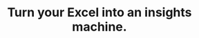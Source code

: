 ---
aliases: 
  - /solutions/share-spreadsheets-and-presentations-online/
  - /solutions/compatibility-with-excel-and-powerpoint/
  - /solutions/track-changes-from-an-excel-file/
  - /solutions/collaborative-decision-making-software/
  - /solutions/spreadsheet-collaboration-software/
  - /solutions/collaboration/
  - /solutions/multidimensional-olap-analysis-online/
  - /product-tour/
  - /solutions/
  - /features/
  - /why-visyond/
  - /about/



title: Turn your Excel into an insights machine.



metaTags: >-
  <meta property="og:title" content="Turn your Excel into an insights machine for scenario planning, what-if and risk analysis, interactive reporting, predictive dashboards.">
  <meta property="og:type" content="website">
  <meta property="og:image" content="https://visyond.com/img/thumbnails/Thumbnail - Homepage 2022.png">
  <meta property="og:description" content="Visualize templates and models as predictive dashboards and financial statements, and empower teams to self-serve on what-if and risk analyses while protecting sensitive data in a platform that delivers true Excel-like experience.">
  <meta property="og:url" content="https://visyond.com">
  <meta name="description" content="Visualize templates and models as predictive dashboards and financial statements, and empower teams to self-serve on what-if and risk analyses while protecting sensitive data in a platform that delivers true Excel-like experience.">




topTitle: >-
  Turn your Excel into an insights machine for
  </br>
  <span id="js-dynamicTitle">scenario planning</span>
topSubTitle: >-
  Visualize templates and models as predictive dashboards and financial statements, and empower teams to self-serve on what-if and risk analyses while protecting sensitive data in a platform that delivers true Excel-like experience.






useCasesHeader: >-
         How can Visyond help you and your team?
useCaseSection:
  - useCaseSectionContent:
      - useCaseTitle: Planning and Forecasting
        useCaseImage: /img/icons/use-cases/use-case-1.jpg
        isVisible: true
        useCaseDescription: >-
          Scenario planning, budgeting and variance analysis have never been easier and more organized.
        useCaseURL: 


      - useCaseTitle: Investment calculators
        useCaseImage: /img/icons/use-cases/use-case-2.jpg
        isVisible: true
        useCaseDescription: >-
          Visualize ROI and other decision metrics from your model and visually test scenarios on predictive 'what-if' dashboards.
        useCaseURL: /solutions/what-if-analysis/   


      - useCaseTitle: Gathering data from portfolio companies
        useCaseImage: /img/icons/use-cases/use-case-3.jpg
        isVisible: true
        useCaseDescription: >-
          Consolidate data points and assumptions from different sources into the central predictive model.


      - useCaseTitle: Sharing insights on investment strategy
        useCaseImage: /img/icons/use-cases/use-case-4.jpg
        isVisible: true
        useCaseDescription: >-
          Bring interactive reporting to the next level, and empower stakeholders to self-serve on insights and focus on what's important.
        useCaseURL: /solutions/what-if-analysis/   


      - useCaseTitle: Investment & valuation analysis
        useCaseImage: /img/icons/use-cases/use-case-5.jpg
        isVisible: true
        useCaseDescription: >-
          Find top profitability drivers, explore sensitivities, run simulations and manage risks and uncertainty. With just a few clicks.           


      - useCaseTitle: Revenue optimization and cost reduction
        useCaseImage: /img/icons/use-cases/budget-vs-actual.png
        isVisible: true
        useCaseDescription: >-
          Easily identify what drivers revenues, costs and other decision metrics, and find opportunities for optimizations. 

    useCaseSectionTitle: >-
          Finance & Investment




  - useCaseSectionContent:
      - useCaseTitle:  Sales & growth forecasting
        useCaseImage: /img/icons/use-cases/commmunicate-insights.png
        isVisible: true
        useCaseDescription: >-
          Simplify forecasting and empower stakeholders to self-serve on scenarios and what-if questions.Track assumptions from different sources and collect data into the central model.
        useCaseURL: /solutions/what-if-analysis/  


      - useCaseTitle: Pricing & negotiation calculators
        useCaseImage: /img/icons/use-cases/calculators.png
        isVisible: true
        useCaseDescription: >-
          Demonstrate the value of your offering to the clients, and provide your leads with personalized and interactive forecasts.
        useCaseURL: /solutions/what-if-analysis/   


      - useCaseTitle: Marketing campaign planning
        useCaseImage: /img/icons/use-cases/budget-vs-actual.png
        isVisible: true
        useCaseDescription: >-
          Plan marketing campaigns and their impact on costs, revenues and other decision metrics. Visually compare scenarios and simplify plan vs. actuals workflow.


      - useCaseTitle: KPI and performance presentations
        useCaseImage: /img/icons/use-cases/budget-vs-actual.png
        isVisible: true
        useCaseDescription: >-
          Securely share insightful presentations with your team, clients and other stakeholders, exposing only the information and KPIs they need to see.      


      - useCaseTitle: Revenue optimization and cost reduction
        useCaseImage: /img/icons/use-cases/budget-vs-actual.png
        isVisible: true
        useCaseDescription: >-
          Easily identify what drivers revenues, costs and other decision metrics, and find opportunities for optimizations.   

    useCaseSectionTitle: >-
          Marketing & Sales




  - useCaseSectionContent:
      - useCaseTitle: Business cases development
        useCaseImage: /img/icons/use-cases/calculators.png
        isVisible: true
        useCaseDescription: >-
          Speed-up business case development while reducing the risk of errors, and empower your team and clients to provide data points and assumptions.
        useCaseURL: /solutions/what-if-analysis/   


      - useCaseTitle: Investments and risks analysis
        useCaseImage: /img/icons/use-cases/budget-vs-actual.png
        isVisible: true
        useCaseDescription: >-
          Automate what-if analysis, identify risks with Monte Carlo simulations, and do in minutes what takes others hours to achieve.


      - useCaseTitle: Insightful visualizations for clients
        useCaseImage: /img/icons/use-cases/calculators.png
        isVisible: true
        useCaseDescription: >-
          Present your analytical insights, boosted by automation, and allow stakeholders to safely interact with the central model in a way you didn’t know was possible.  
        useCaseURL: /solutions/what-if-analysis/


      - useCaseTitle: Scenario planning and forecasting
        useCaseImage: /img/icons/use-cases/calculators.png
        isVisible: true
        useCaseDescription: >-
          Scenario planning, budgeting and variance analysis have never been easier and more organized.
        useCaseURL: /solutions/what-if-analysis/


      - useCaseTitle: Stress-testing assumptions and scenarios
        useCaseImage: /img/icons/use-cases/calculators.png
        isVisible: true
        useCaseDescription: >-
          Gather assumptions from different sources and stakeholders, and stress-test scenarios with your clients in a visual way, empowering them to self-serve on what-if questions.
        useCaseURL: /solutions/what-if-analysis/ 


      - useCaseTitle: Creating Waterfall charts
        useCaseImage: /img/icons/use-cases/calculators.png
        isVisible: true
        useCaseDescription: >-
          Easily create and securely share Waterfall charts (and many others) that are connected to the central model, its assumptions and analyses.
        useCaseURL: /solutions/what-if-analysis/


      - useCaseTitle: Protecting your models and IP
        useCaseImage: /img/icons/use-cases/calculators.png
        isVisible: true
        useCaseDescription: >-
          Conceal your model’s proprietary logic, protect intellectual property or other sensitive information and shield stakeholders from information overload by sharing only its sub-parts or visualizations with certain people.
        useCaseURL: /solutions/what-if-analysis/


      - useCaseTitle: Generate financial statements
        useCaseImage: /img/icons/use-cases/calculators.png
        isVisible: true
        useCaseDescription: >-
          Quickly transform your operational financial models into scenario-driven pro-forma financial statements: Balance Sheets, Income and Cash Flow Statements.
        useCaseURL: /solutions/what-if-analysis/

    useCaseSectionTitle: >-
          Management Consulting





  - useCaseSectionContent:
      - useCaseTitle: Generate financial statements
        useCaseImage: /img/icons/use-cases/calculators.png
        isVisible: true
        useCaseDescription: >-
          Quickly transform your operational financial models into scenario-driven pro-forma financial statements: Balance Sheets, Income and Cash Flow Statements.
        useCaseURL: /solutions/what-if-analysis/  

      - useCaseTitle: Scenario planning and forecasting
        useCaseImage: /img/icons/use-cases/budget-vs-actual.png
        isVisible: true
        useCaseDescription: >-
          Scenario planning, budget vs. actuals and tracking goals have never been easier and more organized.
          
      - useCaseTitle: Presentations for investors
        useCaseImage: /img/icons/use-cases/budget-vs-actual.png
        isVisible: true
        useCaseDescription: >-
          Create impactful interactive presentations for your team and investors to visualize forecasts, track goals and performance, and test scenarios in a way you didn’t know was possible.

      - useCaseTitle: Revenue optimization and cost reduction
        useCaseImage: /img/icons/use-cases/budget-vs-actual.png
        isVisible: true
        useCaseDescription: >-
          Easily identify what drivers revenues, costs and other decision metrics, and find opportunities for optimizations.

      - useCaseTitle: CFO-powers
        useCaseImage: /img/icons/use-cases/budget-vs-actual.png
        isVisible: true
        useCaseDescription: >-
          Be your own fractional CFO or augment their powers with automated tools designed to help teams to make better decisions, faster.

    useCaseSectionTitle: >-
          Startups




  - useCaseSectionContent:
      - useCaseTitle: Audit models and reduce errors
        useCaseImage: /img/icons/use-cases/calculators.png
        isVisible: true
        useCaseDescription: >-
          Get insights on your model’s structure, scenarios and assumptions. Identify root causes of errors, data anomalies, and logical inconsistencies. 
        useCaseURL: /solutions/what-if-analysis/   

      - useCaseTitle: What-if and risk analysis
        useCaseImage: /img/icons/use-cases/budget-vs-actual.png
        isVisible: true
        useCaseDescription: >-
          Automate what-if analysis, identify risks with Monte Carlo simulations, and do in minutes what takes others hours to achieve.   
          
      - useCaseTitle: Scenario modeling
        useCaseImage: /img/icons/use-cases/calculators.png
        isVisible: true
        useCaseDescription: >-
          Simply scenario modeling and data gathering workflows, empowering others to safely contribute assumptions without the risk of corrupting the model or exposing sensitive information.
        useCaseURL: /solutions/what-if-analysis/             

      - useCaseTitle: Creating charts
        useCaseImage: /img/icons/use-cases/calculators.png
        isVisible: true
        useCaseDescription: >-
          Easily create and securely share always up-to-date charts that are connected to the central model, its assumptions and analyses.
        useCaseURL: /solutions/what-if-analysis/   

      - useCaseTitle: Pro-forma financial statements
        useCaseImage: /img/icons/use-cases/calculators.png
        isVisible: true
        useCaseDescription: >-
          Quickly transform your operational financial models into scenario-driven pro-forma financial statements: Balance Sheets, Income and Cash Flow Statements.
        useCaseURL: /solutions/what-if-analysis/   

      - useCaseTitle: Distribute and share models
        useCaseImage: /img/icons/use-cases/calculators.png
        isVisible: true
        useCaseDescription: >-
          Conceal your model’s proprietary logic, protect intellectual property or other sensitive information and shield stakeholders from information overload by sharing only its sub-parts or visualizations with certain people.
        useCaseURL: /solutions/what-if-analysis/   

    useCaseSectionTitle: >-
          Excel Modeling






StepsHeader: >-
      3 simple steps to save countless hours

StepsSubtitle: >-
      No installations. Easy-to-use. Value from day one.

StepsBlock:
  - descr: >-
      Import your spreadsheet or create one in Visyond, turning it into a collaborative platform for predictive dashboards and self-service analysis.</br></br>
      Complement your existing toolkit (Excel add-ins, BI-tools) for quick and agile business case development, and build a solid foundation for decision making.
    benefitsList:
      - text: >-
          No need to install anything. Visyond works in the browser, on any operating system.
      - text: >-
           Fully utilize your Excel modeling experience - Visyond uses the same formulas and syntax.
      - text: >-
           Improve your workflows by reducing errors, controlling access, and tracking changes and scenarios.       
    infoVideo: /video/3 steps/Step 1 - Connect Your Spreadsheet.mp4
    infoVideoPoster: /video/3 steps/Step 1 - Connect Your Spreadsheet.jpg
    image: /img/home/step1.png
    title: 'Import your spreadsheet'
    titlePrefix: '1'



  - descr: >-
      Get ready-to-present What-if analysis reports with a few clicks. It’s that simple.</br></br>
      Deliver reliable insights and reduce the risk of errors.
    benefitsList:
      - text: >-    
          You don’t need to move data across many tools - analyses are in the cloud together with the model, its scenarios and dashboards.
      - text: >-
          Both novices and experts can easily analyze data, and build powerful workflows that are difficult and expensive to set up otherwise.
      - text: >-
          No-code and no need for maintenance if the spreadsheet changes.
    infoVideo: /video/3 steps/Step 2 - Analyze with a Few Clicks.mp4
    infoVideoPoster: /video/3 steps/Step 2 - Analyze with a Few Clicks.jpg      
    image: /img/home/step2.png  
    title: 'Understand how changes impact forecasts'
    titlePrefix: '2'   



  - descr: >-
      Create interactive ‘what-if’ dashboards to visualize scenarios and forecasts, powered by your model’s calculations, without exposing the intricacies of the spreadsheet.
    benefitsList:
      - text: >-
          Viewers playing with the numbers on the dashboard can’t break the spreadsheet (or even see it, if you so wish).
      - text: >-
          Each stakeholder has a unique view depending on which worksheets and dashboards they are allowed to see.
      - text: >-
          Dashboards are secure and always up-to-date visualization layers on top of your spreadsheet, which acts as a calculation engine in the cloud (a single source of truth).             
    infoVideo: /video/3 steps/Step 3 - Share Insights via Dashboards.mp4
    infoVideoPoster: /video/3 steps/Step 3 - Share Insights via Dashboards.jpg    
    image: /img/home/step4.png
    title: 'Share insights via predictive dashboards'
    titlePrefix: '3'  






FeaturesHeader: 'Be prepared for any scenario and what-if question'

infoBlockFirst:
  - benefitsList:
      - text: >-
          Answer ‘what-if’ questions with Scenario Analysis.
      - text: >-
          Visualize the cells that change between scenarios with Scenario Waterfall Analysis.
      - text: >-
          Track assumptions and scenarios from your collaborators, and always know where the numbers are coming from.
      - text: >-
          Empower collaborators to test scenarios independently via interactive dashboards, shielding them from information overload.
    descr: >-
      Analyze scenarios, create forecasts, compare Budget vs Actual and turn scenario planning into a truly collaborative experience.
    infoVideo: '/video/Create, Compare and Analyze Scenarios On-the-fly - Visyond.mp4'
    infoVideoPoster: '/video/grid_thumbnail.jpg'
    title: 'Scenario Planning and Forecasting'
    demoLink: 'https://visyond.com/project/f884b9bd-2d01-4baf-b1cb-f8a037ab5c28'



  - benefitsList:
      - text: Visualize the impact of important cells with Tornado Analysis.
      - text: Learn what really drives your decision metrics and see how sensitive your model is to changes with Sensitivity Analysis.   
      - text: Analyze risks with Monte Carlo simulations.
      - text: >-
          Get presentation-ready analysis charts and securely share them with collaborators.
      - text: >-
          Extend your collaborators’ analyses without anyone losing or corrupting data.
    descr: >-
      Analyze important decision metrics, and empower teams to self-serve and collaborate on analyses. All this - in a single platform that connects spreadsheets, analyses and dashboards.
    infoVideo: /video/Visualize the Impact of Important Business Drivers - Visyond.mp4
    infoVideoPoster: /video/grid_thumbnail.jpg
    title: What-if Analysis and Monte Carlo Simulations



  - benefitsList:
      - text: >-
          Creating a dashboard is easy. Add output cells with decision metrics from your spreadsheet, select input cells, style them as sliders or dropdowns, throw in some charts, and your dashboard is ready to go!
      - text: >-
          Your spreadsheet is safe. Changing data on the dashboard does not change the spreadsheet.
      - text: >-
          Control access. Share only specific dashboards and scenarios with specific collaborators.
    descr: >-
      Link your spreadsheet models to interactive online dashboards, and securely share them online. Empower your team or clients to visualize forecasts and scenarios without the risk of breaking the spreadsheet.
    infoVideo: /video/Share Insights with Spreadsheet-driven Dashboards - Visyond.mp4
    infoVideoPoster: /video/grid_thumbnail.jpg
    title: Predictive ‘What-if’ Dashboards     



  - benefitsList:
      - text: >-
          Hide the complexity of the spreadsheet behind easy-to-use interactive dashboards, exposing only relevant inputs collaborators can ‘play’ with.
      - text: >-
          Simplify data gathering by sharing data-entry worksheets with collaborators without exposing the rest of the spreadsheet.
    descr: >-
      Make collaboration easier and safer. Protect spreadsheets and dashboards from unwanted changes and unauthorized access by assigning roles to collaborators, and sharing only specific worksheets and dashboards with them.
    infoVideo: >-
      /video/Decide Who Sees and Interacts with Specific Worksheets and
      Dashboards - Visyond.mp4
    infoVideoPoster: /video/grid_thumbnail.jpg
    title: Protect Your Data



  - benefitsList:
      - text: >-
          Find out if there’s something wrong with your model: identify the root causes of errors, and navigate the propagation chain.
      - text: Make your models easier to understand with natural language formulas.
      - text: Identify cell types and content at a glance (i.e., input, output, numbers, strings, boolean).
    descr: >-
      Make your spreadsheets error-proof. Get a bird’s-eye view of spreadsheet structure, detect root causes of errors and anomalies.   
    infoVideo: >-
      /video/Understand Model Structure, Detect Errors and Anomalies - Visyond.mp4
    infoVideoPoster: /video/grid_thumbnail.jpg
    title: Reduce the Risk of Errors



  - benefitsList:
      - text: >-
          Multiple assumptions can coexist in the same cell. The last added value does not overwrite the existing ones. Nobody, including the spreadsheet owner, can change data entered by others.
      - text: >-
          Visyond will track who added each assumption.
      - text: >-
          Share only specific worksheets and dashboards with specific people for better control over information flow and data privacy.
    descr: >-
      Forget about version chaos. Track changes and scenarios, and collaborate on spreadsheets, analyses and dashboards in a secure environment connecting teams together.
    infoVideo: /video/Track What Is Happening in Your Projects - Visyond.mp4
    infoVideoPoster: /video/grid_thumbnail.jpg
    title: Control What Is Happening in Your Projects



  - benefitsList:
      - text: >-
          Automatically document the spreadsheet as you and your collaborators work on it.
    descr: >-
      Store your spreadsheet data — changes, scenarios, and comments— in the same environment where you create calculations, analyses and visualizations.
    infoVideo: /video/Organize Assumptions, Documents and Conversations In Cells - Visyond.mp4
    infoVideoPoster: /video/grid_thumbnail.jpg
    title: Keep Important Information at Your Fingertips
    isVisible: false



  - benefitsList:
      - text: >-
          Automate Balance Sheets, Income Statements and Cash Flow statements.
      - text: >-
          Customize reports according to your accounting standards.
      - text: >-
          Visyond will automatically calculate financial and management ratios.
      - text: >-
          The statements will remain up-to-date when you change the numbers in the spreadsheet.
      - text: >-
          If the forecasts detect that additional funding is required, Visyond will show how much debt and/or equity you need to raise.       
    descr: >-
      Generate always up-to-date, forward-looking financial statements from your spreadsheet. Just select relevant rows and columns, and Visyond will do the rest.
    infoVideo: /video/Auto-generate Financial Statements Driven by Your Model - Visyond.mp4
    infoVideoPoster: >-
      /video/Auto-generate Financial Statements Driven by Your Model -
      Visyond.jpg
    title: Automate Pro-Forma Financial Statements



productTourBlocks:
  - block:
    - learnMore:
        - text: >-
            Answer ‘what-if’ questions with Scenario Analysis.
        - text: >-
            Visualize the cells that change between scenarios with Scenario Waterfall Analysis.
        - text: >-
            Track assumptions and scenarios from your collaborators, and always know where the numbers are coming from.
        - text: >-
            Empower collaborators to test scenarios independently via interactive dashboards, shielding them from information overload.
      descr: >-
        Analyze scenarios, create forecasts, compare Budget vs Actual and turn scenario planning into a truly collaborative experience.
      video: '/video/Create, Compare and Analyze Scenarios On-the-fly - Visyond.mp4'
      videoPoster: '/video/grid_thumbnail.jpg'
      title: 'Keep the flexibility of a spreadsheet'
      demoLink: 'https://visyond.com/project/f884b9bd-2d01-4baf-b1cb-f8a037ab5c28'


    - learnMore:
        - text: Visualize the impact of important cells with Tornado Analysis.
        - text: Learn what really drives your decision metrics and see how sensitive your model is to changes with Sensitivity Analysis.   
        - text: Analyze risks with Monte Carlo simulations.
        - text: >-
            Get presentation-ready analysis charts and securely share them with collaborators.
        - text: >-
            Extend your collaborators’ analyses without anyone losing or corrupting data.
      descr: >-
        Analyze important decision metrics, and empower teams to self-serve and collaborate on analyses. All this - in a single platform that connects spreadsheets, analyses and dashboards.
      video: /video/Visualize the Impact of Important Business Drivers - Visyond.mp4
      videoPoster: /video/grid_thumbnail.jpg
      title: Establish a single source of truth


    - learnMore:
        - text: >-
            Creating a dashboard is easy. Add output cells with decision metrics from your spreadsheet, select input cells, style them as sliders or dropdowns, throw in some charts, and your dashboard is ready to go!
        - text: >-
            Your spreadsheet is safe. Changing data on the dashboard does not change the spreadsheet.
        - text: >-
            Control access. Share only specific dashboards and scenarios with specific collaborators.
      descr: >-
        Link your spreadsheet models to interactive online dashboards, and securely share them online. Empower your team or clients to visualize forecasts and scenarios without the risk of breaking the spreadsheet.
      video: /video/Share Insights with Spreadsheet-driven Dashboards - Visyond.mp4
      videoPoster: /video/grid_face_thumbnail.jpg
      title: Improve accountability 

    - learnMore:
        - text: >-
            Creating a dashboard is easy. Add output cells with decision metrics from your spreadsheet, select input cells, style them as sliders or dropdowns, throw in some charts, and your dashboard is ready to go!
        - text: >-
            Your spreadsheet is safe. Changing data on the dashboard does not change the spreadsheet.
        - text: >-
            Control access. Share only specific dashboards and scenarios with specific collaborators.
      descr: >-
        Link your spreadsheet models to interactive online dashboards, and securely share them online. Empower your team or clients to visualize forecasts and scenarios without the risk of breaking the spreadsheet.
      video: /video/Share Insights with Spreadsheet-driven Dashboards - Visyond.mp4
      videoPoster: /video/grid_face_thumbnail.jpg
      title: Self-serve on insights    
         
    blockTitle: Be the 'value architect'
    blockDesc: >-
      Increase your productivity and grant your team superpowers they wouldn’t have otherwise, encouraging them to abandon their silos and engage with the insights machine that has your spreadsheet at its core.




  - block:
    - learnMore:
        - text: >-
            Hide the complexity of the spreadsheet behind easy-to-use interactive dashboards, exposing only relevant inputs collaborators can ‘play’ with.
        - text: >-
            Simplify data gathering by sharing data-entry worksheets with collaborators without exposing the rest of the spreadsheet.
      descr: >-
        Make collaboration easier and safer. Protect spreadsheets and dashboards from unwanted changes and unauthorized access by assigning roles to collaborators, and sharing only specific worksheets and dashboards with them.
      video: >-
        /video/Decide Who Sees and Interacts with Specific Worksheets and
        Dashboards - Visyond.mp4
      videoPoster: /video/grid_face_thumbnail.jpg
      title: Separate logic from the data


    - learnMore:
        - text: >-
            Find out if there’s something wrong with your model: identify the root causes of errors, and navigate the propagation chain.
        - text: Make your models easier to understand with natural language formulas.
        - text: Identify cell types and content at a glance (i.e., input, output, numbers, strings, boolean).
      descr: >-
        Make your spreadsheets error-proof. Get a bird’s-eye view of spreadsheet structure, detect root causes of errors and anomalies.   
      video: >-
        /video/Understand Model Structure, Detect Errors and Anomalies - Visyond.mp4
      videoPoster: /video/grid_thumbnail.jpg
      title: Reduce the risk of errors


    - learnMore:
        - text: >-
            Multiple assumptions can coexist in the same cell. The last added value does not overwrite the existing ones. Nobody, including the spreadsheet owner, can change data entered by others.
        - text: >-
            Visyond will track who added each assumption.
        - text: >-
            Share only specific worksheets and dashboards with specific people for better control over information flow and data privacy.
      descr: >-
        Forget about version chaos. Track changes and scenarios, and collaborate on spreadsheets, analyses and dashboards in a secure environment connecting teams together.
      video: /video/Track What Is Happening in Your Projects - Visyond.mp4
      videoPoster: /video/grid_thumbnail.jpg
      title: Track data and its sources


    - learnMore:
        - text: >-
            Multiple assumptions can coexist in the same cell. The last added value does not overwrite the existing ones. Nobody, including the spreadsheet owner, can change data entered by others.
        - text: >-
            Visyond will track who added each assumption.
        - text: >-
            Share only specific worksheets and dashboards with specific people for better control over information flow and data privacy.
      descr: >-
        Forget about version chaos. Track changes and scenarios, and collaborate on spreadsheets, analyses and dashboards in a secure environment connecting teams together.
      video: /video/Track What Is Happening in Your Projects - Visyond.mp4
      videoPoster: /video/grid_thumbnail.jpg
      title: Be sure that nobody can corrupt data

    blockTitle: "Solve version chaos"
    blockDesc: "Make stuff that was complex before EZPZ with a few clicks."



  - block:
    - learnMore:
        - text: >-
            Automatically document the spreadsheet as you and your collaborators work on it.
      descr: >-
        Store your spreadsheet data — changes, scenarios, and comments— in the same environment where you create calculations, analyses and visualizations.
      video: /video/Organize Assumptions, Documents and Conversations In Cells - Visyond.mp4
      videoPoster: /video/grid_thumbnail.jpg
      title: Keep Important Information at Your Fingertips


    - learnMore:
        - text: >-
            Automate Balance Sheets, Income Statements and Cash Flow statements.
        - text: >-
            Customize reports according to your accounting standards.
        - text: >-
            Visyond will automatically calculate financial and management ratios.
        - text: >-
            The statements will remain up-to-date when you change the numbers in the spreadsheet.
        - text: >-
            If the forecasts detect that additional funding is required, Visyond will show how much debt and/or equity you need to raise.       
      descr: >-
        Generate always up-to-date, forward-looking financial statements from your spreadsheet. Just select relevant rows and columns, and Visyond will do the rest.
      video: /video/Auto-generate Financial Statements Driven by Your Model - Visyond.mp4
      videoPoster: >-
        /video/Auto-generate Financial Statements Driven by Your Model -
        Visyond.jpg
      title: Automate Pro-Forma Financial Statements
    blockTitle: "Protect spreadsheets from people"
    blockDesc: "Because your Excel mess is killing ur productivity"





  - block:
    - learnMore:
        - text: >-
            Automatically document the spreadsheet as you and your collaborators work on it.
      descr: >-
        Store your spreadsheet data — changes, scenarios, and comments— in the same environment where you create calculations, analyses and visualizations.
      video: /video/Organize Assumptions, Documents and Conversations In Cells - Visyond.mp4
      videoPoster: /video/grid_thumbnail.jpg
      title: Keep Important Information at Your Fingertips


    - learnMore:
        - text: >-
            Automate Balance Sheets, Income Statements and Cash Flow statements.
        - text: >-
            Customize reports according to your accounting standards.
        - text: >-
            Visyond will automatically calculate financial and management ratios.
        - text: >-
            The statements will remain up-to-date when you change the numbers in the spreadsheet.
        - text: >-
            If the forecasts detect that additional funding is required, Visyond will show how much debt and/or equity you need to raise.       
      descr: >-
        Generate always up-to-date, forward-looking financial statements from your spreadsheet. Just select relevant rows and columns, and Visyond will do the rest.
      video: /video/Auto-generate Financial Statements Driven by Your Model - Visyond.mp4
      videoPoster: >-
        /video/Auto-generate Financial Statements Driven by Your Model -
        Visyond.jpg
      title: Automate Pro-Forma Financial Statements
    blockTitle: "Self-serve on insights"
    blockDesc: "Because your Excel mess is killing ur productivity"





  - block:
    - learnMore:
        - text: >-
            Automatically document the spreadsheet as you and your collaborators work on it.
      descr: >-
        Store your spreadsheet data — changes, scenarios, and comments— in the same environment where you create calculations, analyses and visualizations.
      video: /video/Organize Assumptions, Documents and Conversations In Cells - Visyond.mp4
      videoPoster: /video/grid_thumbnail.jpg
      title: Keep Important Information at Your Fingertips


    - learnMore:
        - text: >-
            Automate Balance Sheets, Income Statements and Cash Flow statements.
        - text: >-
            Customize reports according to your accounting standards.
        - text: >-
            Visyond will automatically calculate financial and management ratios.
        - text: >-
            The statements will remain up-to-date when you change the numbers in the spreadsheet.
        - text: >-
            If the forecasts detect that additional funding is required, Visyond will show how much debt and/or equity you need to raise.       
      descr: >-
        Generate always up-to-date, forward-looking financial statements from your spreadsheet. Just select relevant rows and columns, and Visyond will do the rest.
      video: /video/Auto-generate Financial Statements Driven by Your Model - Visyond.mp4
      videoPoster: >-
        /video/Auto-generate Financial Statements Driven by Your Model -
        Visyond.jpg
      title: Automate Pro-Forma Financial Statements
    blockTitle: "Simplify workflows"
    blockDesc: "Because your Excel mess is killing ur productivity"







visForHeader: 'Visyond Is for Everyone Who Makes Decisions Based on Spreadsheets'
functionTitle: Functions
caseTitle: Use Cases
industryTitle: Industries
functionList:
  - image: /img/home/visForColumn1/function2.png
    text: Analysts and Modelers
  - image: /img/home/visForColumn1/function1.png
    text: CxOs & Decision Makers
  - image: /img/home/visForColumn1/function3.png
    text: Sales & Communication
  - image: /img/home/visForColumn1/function4.png
    text: Consultants
caseList:
  - image: /img/home/visForColumn2/case1.png
    text: Risk Analysis & Simulations
  - image: /img/home/visForColumn2/case2.png
    text: Planning & Modelling
  - image: /img/home/visForColumn2/case3.png
    text: Budgeting & Forecasting
  - image: /img/home/visForColumn2/case4.png
    text: Financial Reporting
  - image: /img/home/visForColumn2/case5.png
    text: Investment Analysis
  - image: /img/home/visForColumn2/case6.png
    text: Scenario Analysis
industryList:
  - image: /img/home/visForColumn3/industry1.png
    text: Banking
  - image: /img/home/visForColumn3/industry5.png
    text: Management Consulting
  - image: /img/home/visForColumn3/industry2.png
    text: Financial Services
  - image: /img/home/visForColumn3/industry6.png
    text: Telecommunication
  - image: /img/home/visForColumn3/industry3.png
    text: Real Estate
  - image: /img/home/visForColumn3/industry4.png
    text: Insurance     
AddinCloudHeader: 'Work the Way You Like'
summary:
  - content: >-
      Get the Excel add-in if you want to use macros, other add-ins and cutting-edge Excel features, or to work with very large spreadsheets.
    title: Excel Add-in
    image: /img/home/excelAddinIcon.png
    buttonText: Get Add-in
    buttonLink: https://appsource.microsoft.com/en-us/product/office/WA200002940
  - content: >-
      Sign up for the cloud platform if you want advanced collaboration on spreadsheets, scenarios, analyses and interactive dashboards with secure, role- and object-based access control. 
    title: Cloud Platform
    image: /img/home/cloudPlatformIcon.png
    buttonText: Get Started
    buttonLink: /accounts/signup/
DemoStripTitle: Try it live before you sign up
DemoStripTitleButton: See the Interactive Demo
DemoStripTitleLink: https://visyond.com/project/125105b6-a269-4dd1-9145-5e4eea10276d
---